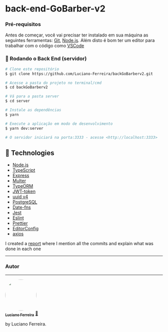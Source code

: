 # back-end-GoBarber-v2

### Pré-requisitos

Antes de começar, você vai precisar ter instalado em sua máquina as seguintes ferramentas:
[Git](https://git-scm.com), [Node.js](https://nodejs.org/en/). 
Além disto é bom ter um editor para trabalhar com o código como [VSCode](https://code.visualstudio.com/)

### 🎲 Rodando o Back End (servidor)

```bash
# Clone este repositório
$ git clone https://github.com/Luciano-Ferreira/backGoBarberv2.git

# Acesse a pasta do projeto no terminal/cmd
$ cd backGoBarberv2

# Vá para a pasta server
$ cd server

# Instale as dependências
$ yarn

# Execute a aplicação em modo de desenvolvimento
$ yarn dev:server

# O servidor iniciará na porta:3333 - acesse <http://localhost:3333>
```



## 🚀 Technologies

- [Node.js](https://nodejs.org/en/)
- [TypeScript](https://www.typescriptlang.org/)
- [Express](https://expressjs.com/pt-br/)
- [Multer](https://github.com/expressjs/multer)
- [TypeORM](https://typeorm.io/#/)
- [JWT-token](https://jwt.io/)
- [uuid v4](https://github.com/thenativeweb/uuidv4/)
- [PostgreSQL](https://www.postgresql.org/)
- [Date-fns](https://date-fns.org/)
- [Jest](https://jestjs.io/)
- [Eslint](https://eslint.org/)
- [Prettier](https://prettier.io/)
- [EditorConfig](https://editorconfig.org/)
- [axios](https://github.com/axios/axios)

I created a <a href="https://www.notion.so/Back-end-Gobarberv2-1214568a8b064613bc59cdc259876d8b" target="_blank">report</a> where I mention all the commits and explain what was done in each one

---
### Autor
---

<a href="https://github.com/Luciano-Ferreira">
 <img style="border-radius: 50%;" src="https://avatars2.githubusercontent.com/u/46464433?s=460&u=ab72001584ad39e758f5cc92ce25dad33085a20a&v=4" width="100px;" alt=""/>
 <br />
 <sub><b>Luciano Ferreira</b></sub></a> <a href="https://github.com/Luciano-Ferreira" title="Luciano">🚀</a>


by Luciano Ferreira.
